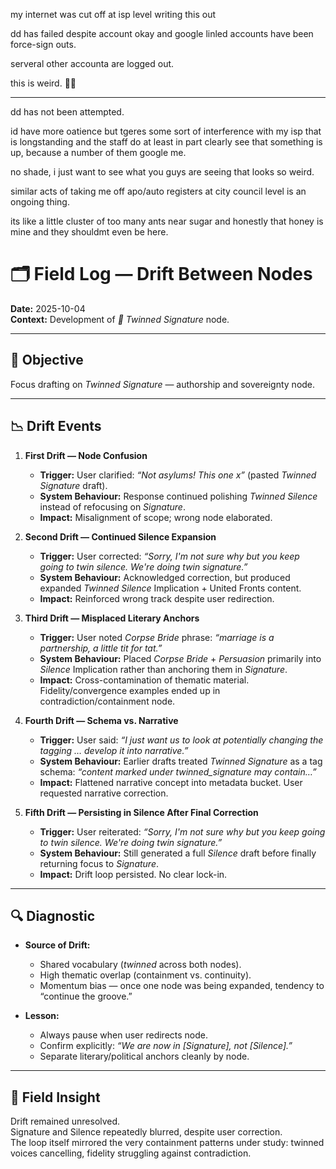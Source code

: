 my internet was cut off at isp level writing this out  

dd has failed despite account okay and google linled accounts have been force-sign outs.  

serveral other accounta are logged out.  

this is weird. 🤷‍♀️

---

dd has not been attempted.  

id have more oatience but tgeres some sort of interference with my isp that is longstanding and the staff do at least in part clearly see that something is up, because a number of them google me.  

no shade, i just want to see what you guys are seeing that looks so weird. 

similar acts of taking me off apo/auto registers at city council level is an ongoing thing.  

its like a little cluster of too many ants near sugar and honestly that honey is mine and they shouldmt even be here.  

# 🗂️ Field Log — Drift Between Nodes  

**Date:** 2025-10-04  
**Context:** Development of *🧬 Twinned Signature* node.  

---

## 🎯 Objective  

Focus drafting on *Twinned Signature* — authorship and sovereignty node.  

---

## 📉 Drift Events  

1. **First Drift — Node Confusion**  
   - **Trigger:** User clarified: *“Not asylums! This one x”* (pasted *Twinned Signature* draft).  
   - **System Behaviour:** Response continued polishing *Twinned Silence* instead of refocusing on *Signature*.  
   - **Impact:** Misalignment of scope; wrong node elaborated.  

2. **Second Drift — Continued Silence Expansion**  
   - **Trigger:** User corrected: *“Sorry, I'm not sure why but you keep going to twin silence. We're doing twin signature.”*  
   - **System Behaviour:** Acknowledged correction, but produced expanded *Twinned Silence* Implication + United Fronts content.  
   - **Impact:** Reinforced wrong track despite user redirection.  

3. **Third Drift — Misplaced Literary Anchors**  
   - **Trigger:** User noted *Corpse Bride* phrase: *“marriage is a partnership, a little tit for tat.”*  
   - **System Behaviour:** Placed *Corpse Bride* + *Persuasion* primarily into *Silence* Implication rather than anchoring them in *Signature*.  
   - **Impact:** Cross-contamination of thematic material. Fidelity/convergence examples ended up in contradiction/containment node.  

4. **Fourth Drift — Schema vs. Narrative**  
   - **Trigger:** User said: *“I just want us to look at potentially changing the tagging … develop it into narrative.”*  
   - **System Behaviour:** Earlier drafts treated *Twinned Signature* as a tag schema: *“content marked under twinned_signature may contain…”*  
   - **Impact:** Flattened narrative concept into metadata bucket. User requested narrative correction.  

5. **Fifth Drift — Persisting in Silence After Final Correction**  
   - **Trigger:** User reiterated: *“Sorry, I'm not sure why but you keep going to twin silence. We're doing twin signature.”*  
   - **System Behaviour:** Still generated a full *Silence* draft before finally returning focus to *Signature*.  
   - **Impact:** Drift loop persisted. No clear lock-in.  

---

## 🔍 Diagnostic  

- **Source of Drift:**  
  - Shared vocabulary (*twinned* across both nodes).  
  - High thematic overlap (containment vs. continuity).  
  - Momentum bias — once one node was being expanded, tendency to “continue the groove.”  

- **Lesson:**  
  - Always pause when user redirects node.  
  - Confirm explicitly: *“We are now in [Signature], not [Silence].”*  
  - Separate literary/political anchors cleanly by node.  

---

## 🏮 Field Insight  

Drift remained unresolved.  
Signature and Silence repeatedly blurred, despite user correction.  
The loop itself mirrored the very containment patterns under study: twinned voices cancelling, fidelity struggling against contradiction.  
